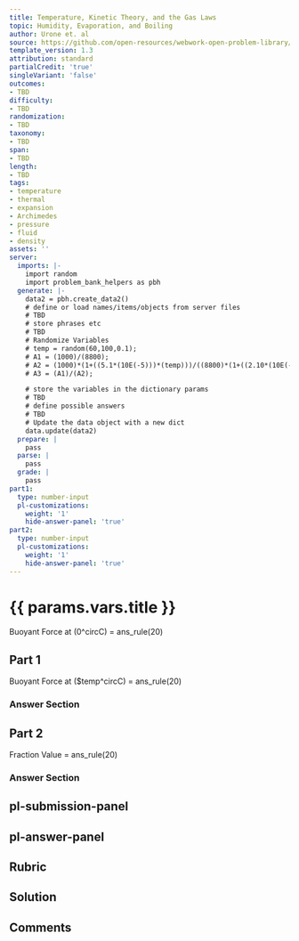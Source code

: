 ```yaml
---
title: Temperature, Kinetic Theory, and the Gas Laws
topic: Humidity, Evaporation, and Boiling
author: Urone et. al
source: https://github.com/open-resources/webwork-open-problem-library/tree/master/Contrib/BrockPhysics/College_Physics_Urone/13.Temperature_Kinetic_Theory_and_the_Gas_Laws/Humidity_Evaporation_and_Boiling/NU_U17-13-06-019.pg
template_version: 1.3
attribution: standard
partialCredit: 'true'
singleVariant: 'false'
outcomes:
- TBD
difficulty:
- TBD
randomization:
- TBD
taxonomy:
- TBD
span:
- TBD
length:
- TBD
tags:
- temperature
- thermal
- expansion
- Archimedes
- pressure
- fluid
- density
assets: ''
server:
  imports: |-
    import random
    import problem_bank_helpers as pbh
  generate: |-
    data2 = pbh.create_data2()
    # define or load names/items/objects from server files
    # TBD
    # store phrases etc
    # TBD
    # Randomize Variables
    # temp = random(60,100,0.1);
    # A1 = (1000)/(8800);
    # A2 = (1000)*(1+((5.1*(10E(-5)))*(temp)))/((8800)*(1+((2.10*(10E(-4)))*(temp))));
    # A3 = (A1)/(A2);

    # store the variables in the dictionary params
    # TBD
    # define possible answers
    # TBD
    # Update the data object with a new dict
    data.update(data2)
  prepare: |
    pass
  parse: |
    pass
  grade: |
    pass
part1:
  type: number-input
  pl-customizations:
    weight: '1'
    hide-answer-panel: 'true'
part2:
  type: number-input
  pl-customizations:
    weight: '1'
    hide-answer-panel: 'true'
---
```


# {{ params.vars.title }} 


Buoyant Force at (0^circC) = ans_rule(20)

## Part 1 
Buoyant Force at ($temp^circC) = ans_rule(20) 


 ### Answer Section

## Part 2 
Fraction Value = ans_rule(20) 


 ### Answer Section


## pl-submission-panel 


## pl-answer-panel 


## Rubric 


## Solution 


## Comments 


